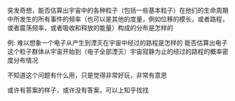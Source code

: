 突发奇想，能否估算出宇宙中的各种粒子（包括一些基本粒子）在他们的生命周期中所发生的所有事件的频率（也可以是其他的度量，例如位移的模长，或者路程，或者震荡频率，或者吸收和释放的能量）构成的分布是怎样的


例:
难以想象一个电子从产生到湮灭在宇宙中经过的路程是怎样的
能否估算出电子这个粒子群体从宇宙开始到（电子全部湮灭）宇宙寂静为止的经过的路程的概率密度分布情况

不知道这个问题有什么用，只是觉得非常好玩，非常有意思

或许有答案的样子，或许没有答案，可以上知乎找找